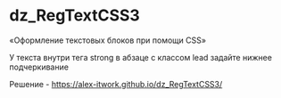 # dz_RegTextCSS3

«Оформление текстовых блоков при помощи CSS»

У текста внутри тега strong в абзаце с классом lead задайте нижнее подчеркивание

Решение -  https://alex-itwork.github.io/dz_RegTextCSS3/